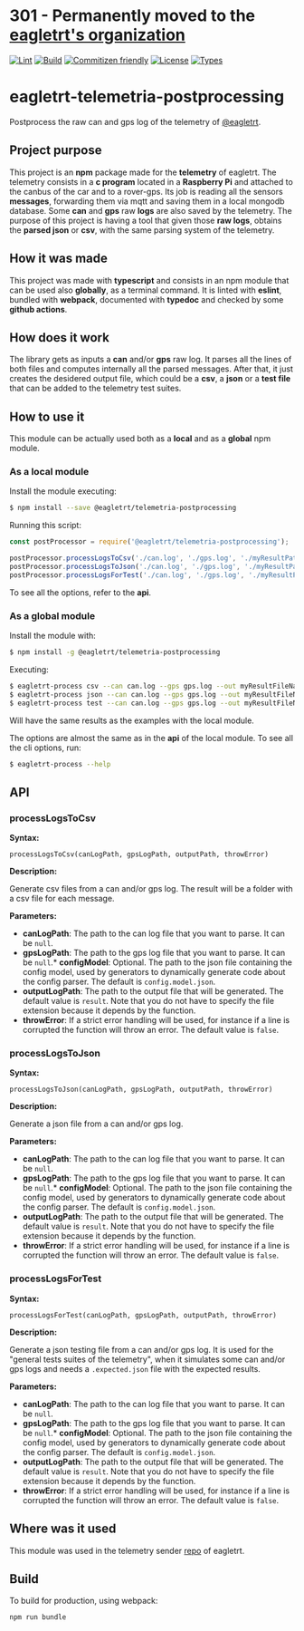 # **301 - Permanently moved to the [eagletrt's organization](https://github.com/eagletrt)**

[![Lint](https://github.com/eagletrt/telemetria-postprocessing/actions/workflows/lint.yml/badge.svg)](https://github.com/eagletrt/telemetria-postprocessing/actions/workflows/lint.yml)
[![Build](https://github.com/eagletrt/telemetria-postprocessing/actions/workflows/build.yml/badge.svg)](https://github.com/eagletrt/telemetria-postprocessing/actions/workflows/build.yml)
[![Commitizen friendly](https://img.shields.io/badge/commitizen-friendly-brightgreen.svg)](http://commitizen.github.io/cz-cli/)
[![License](https://img.shields.io/npm/l/@eagletrt/telemetria-postprocessing.svg)](https://github.com/eagletrt/telemetria-postprocessing/blob/master/LICENSE)
[![Types](https://img.shields.io/npm/types/@eagletrt/telemetria-postprocessing.svg)](https://www.npmjs.com/package/@eagletrt/telemetria-postprocessing)

# eagletrt-telemetria-postprocessing
Postprocess the raw can and gps log of the telemetry of [@eagletrt](https://www.github.com/eagletrt).

## Project purpose

This project is an **npm** package made for the **telemetry** of eagletrt. The telemetry consists in a **c program** located in a **Raspberry Pi** and attached to the canbus of the car and to a rover-gps. Its job is reading all the sensors **messages**, forwarding them via mqtt and saving them in a local mongodb database. Some **can** and **gps** raw **logs** are also saved by the telemetry. The purpose of this project is having a tool that given those **raw logs**, obtains the **parsed json** or **csv**, with the same parsing system of the telemetry.

## How it was made

This project was made with **typescript** and consists in an npm module that can be used also **globally**, as a terminal command. It is linted with **eslint**, bundled with **webpack**, documented with **typedoc** and checked by some **github actions**.

## How does it work

The library gets as inputs a **can** and/or **gps** raw log. It parses all the lines of both files and computes internally all the parsed messages. After that, it just creates the desidered output file, which could be a **csv**, a **json** or a **test file** that can be added to the telemetry test suites.

## How to use it

This module can be actually used both as a **local** and as a **global** npm module.

### As a local module

Install the module executing:

```bash
$ npm install --save @eagletrt/telemetria-postprocessing
```

Running this script:

```javascript
const postProcessor = require('@eagletrt/telemetria-postprocessing');

postProcessor.processLogsToCsv('./can.log', './gps.log', './myResultPath');
postProcessor.processLogsToJson('./can.log', './gps.log', './myResultPath');
postProcessor.processLogsForTest('./can.log', './gps.log', './myResultPath');
```


To see all the options, refer to the **api**.

### As a global module

Install the module with:

```bash
$ npm install -g @eagletrt/telemetria-postprocessing
```

Executing:

```bash
$ eagletrt-process csv --can can.log --gps gps.log --out myResultFileName
$ eagletrt-process json --can can.log --gps gps.log --out myResultFileName
$ eagletrt-process test --can can.log --gps gps.log --out myResultFileName
```

Will have the same results as the examples with the local module.

The options are almost the same as in the **api** of the local module. To see all the cli options, run:

```bash
$ eagletrt-process --help
```

## API

### processLogsToCsv

**Syntax:**

`processLogsToCsv(canLogPath, gpsLogPath, outputPath, throwError)`

**Description:**

Generate csv files from a can and/or gps log. The result will be a folder with a csv file for each message.

**Parameters:**

* __canLogPath__: The path to the can log file that you want to parse. It can be `null`.
* __gpsLogPath__: The path to the gps log file that you want to parse. It can be `null`.* __configModel__: Optional. The path to the json file containing the config model, used by generators to dynamically generate code about the config parser. The default is `config.model.json`.
* __outputLogPath__: The path to the output file that will be generated. The default value is `result`. Note that you do not have to specify the file extension because it depends by the function.
* __throwError__: If a strict error handling will be used, for instance if a line is corrupted the function will throw an error. The default value is `false`.

### processLogsToJson

**Syntax:**

`processLogsToJson(canLogPath, gpsLogPath, outputPath, throwError)`

**Description:**

Generate a json file from a can and/or gps log.

**Parameters:**

* __canLogPath__: The path to the can log file that you want to parse. It can be `null`.
* __gpsLogPath__: The path to the gps log file that you want to parse. It can be `null`.* __configModel__: Optional. The path to the json file containing the config model, used by generators to dynamically generate code about the config parser. The default is `config.model.json`.
* __outputLogPath__: The path to the output file that will be generated. The default value is `result`. Note that you do not have to specify the file extension because it depends by the function.
* __throwError__: If a strict error handling will be used, for instance if a line is corrupted the function will throw an error. The default value is `false`.

### processLogsForTest

**Syntax:**

`processLogsForTest(canLogPath, gpsLogPath, outputPath, throwError)`

**Description:**

Generate a json testing file from a can and/or gps log. It is used for the "general tests suites of the telemetry", when it simulates some can and/or gps logs and needs a `.expected.json` file with the expected results.

**Parameters:**

* __canLogPath__: The path to the can log file that you want to parse. It can be `null`.
* __gpsLogPath__: The path to the gps log file that you want to parse. It can be `null`.* __configModel__: Optional. The path to the json file containing the config model, used by generators to dynamically generate code about the config parser. The default is `config.model.json`.
* __outputLogPath__: The path to the output file that will be generated. The default value is `result`. Note that you do not have to specify the file extension because it depends by the function.
* __throwError__: If a strict error handling will be used, for instance if a line is corrupted the function will throw an error. The default value is `false`.

## Where was it used

This module was used in the telemetry sender [repo](https://github.com/eagletrt/telemetria-sender) of eagletrt.

## Build

To build for production, using webpack:

```bash
npm run bundle
```

